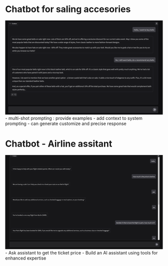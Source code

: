 # Chatbot for saling accesories 
<img src="week2-multimodel-chatbot/chatbot-sale.png" width="600" height="300" />
- multi-shot prompting : provide examples 
- add context to system prompting 
- can generate customize and precise response 


# Chatbot - Airline assitant 
<img src="week2-multimodel-chatbot/Airline-assistant-pic.png" width="600" height="300" />
- Ask assistant to get the ticket price 
- Build an AI assistant using tools for enhanced expertise 



